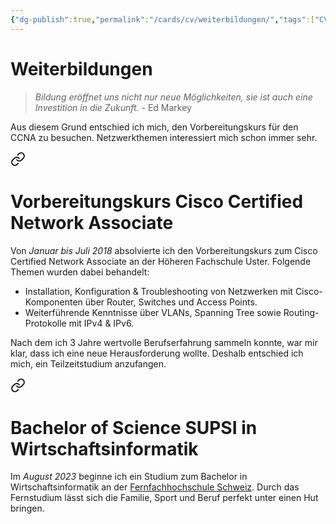 ```yaml
---
{"dg-publish":true,"permalink":"/cards/cv/weiterbildungen/","tags":["CV"]}
---
```



# Weiterbildungen

>*Bildung eröffnet uns nicht nur neue Möglichkeiten, sie ist auch eine Investition in die Zukunft.*
> \- Ed Markey

Aus diesem Grund entschied ich mich, den Vorbereitungskurs für den CCNA zu besuchen. Netzwerkthemen interessiert mich schon immer sehr.


<div class="transclusion internal-embed is-loaded"><a class="markdown-embed-link" href="/cards/cv/vorbereitungskurs-cisco-certified-network-associate/#vorbereitungskurs-cisco-certified-network-associate" aria-label="Open link"><svg xmlns="http://www.w3.org/2000/svg" width="24" height="24" viewBox="0 0 24 24" fill="none" stroke="currentColor" stroke-width="2" stroke-linecap="round" stroke-linejoin="round" class="svg-icon lucide-link"><path d="M10 13a5 5 0 0 0 7.54.54l3-3a5 5 0 0 0-7.07-7.07l-1.72 1.71"></path><path d="M14 11a5 5 0 0 0-7.54-.54l-3 3a5 5 0 0 0 7.07 7.07l1.71-1.71"></path></svg></a><div class="markdown-embed">



# Vorbereitungskurs Cisco Certified Network Associate

Von *Januar bis Juli 2018* absolvierte ich den Vorbereitungskurs zum Cisco Certified Network Associate an der Höheren Fachschule Uster. Folgende Themen wurden dabei behandelt:
- Installation, Konfiguration & Troubleshooting von Netzwerken mit Cisco-Komponenten über Router, Switches und Access Points.
- Weiterführende Kenntnisse über VLANs, Spanning Tree sowie Routing-Protokolle mit IPv4 & IPv6.

</div></div>


Nach dem ich 3 Jahre wertvolle Berufserfahrung sammeln konnte, war mir klar, dass ich eine neue Herausforderung wollte. Deshalb entschied ich mich, ein Teilzeitstudium anzufangen.


<div class="transclusion internal-embed is-loaded"><a class="markdown-embed-link" href="/cards/cv/bachelor-of-science-supsi-in-wirtschaftsinformatik/#bachelor-of-science-supsi-in-wirtschaftsinformatik" aria-label="Open link"><svg xmlns="http://www.w3.org/2000/svg" width="24" height="24" viewBox="0 0 24 24" fill="none" stroke="currentColor" stroke-width="2" stroke-linecap="round" stroke-linejoin="round" class="svg-icon lucide-link"><path d="M10 13a5 5 0 0 0 7.54.54l3-3a5 5 0 0 0-7.07-7.07l-1.72 1.71"></path><path d="M14 11a5 5 0 0 0-7.54-.54l-3 3a5 5 0 0 0 7.07 7.07l1.71-1.71"></path></svg></a><div class="markdown-embed">



# Bachelor of Science SUPSI in Wirtschaftsinformatik

Im *August 2023* beginne ich ein Studium zum Bachelor in Wirtschaftsinformatik an der [Fernfachhochschule Schweiz](https://www.ffhs.ch/de/). Durch das Fernstudium lässt sich die Familie, Sport und Beruf perfekt unter einen Hut bringen.

</div></div>

